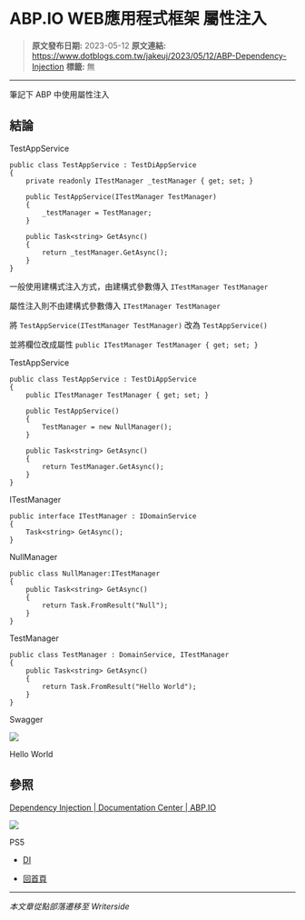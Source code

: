 # ABP.IO WEB應用程式框架 屬性注入

> **原文發布日期:** 2023-05-12
> **原文連結:** https://www.dotblogs.com.tw/jakeuj/2023/05/12/ABP-Dependency-Injection
> **標籤:** 無

---

筆記下 ABP 中使用屬性注入

## 結論

TestAppService

```
public class TestAppService : TestDiAppService
{
    private readonly ITestManager _testManager { get; set; }

    public TestAppService(ITestManager TestManager)
    {
        _testManager = TestManager;
    }

    public Task<string> GetAsync()
    {
        return _testManager.GetAsync();
    }
}
```

一般使用建構式注入方式，由建構式參數傳入 `ITestManager TestManager`

屬性注入則不由建構式參數傳入 `ITestManager TestManager`

將 `TestAppService(ITestManager TestManager)` 改為 `TestAppService()`

並將欄位改成屬性 `public ITestManager TestManager { get; set; }`

TestAppService

```
public class TestAppService : TestDiAppService
{
    public ITestManager TestManager { get; set; }

    public TestAppService()
    {
        TestManager = new NullManager();
    }

    public Task<string> GetAsync()
    {
        return TestManager.GetAsync();
    }
}
```

ITestManager

```
public interface ITestManager : IDomainService
{
    Task<string> GetAsync();
}
```

NullManager

```
public class NullManager:ITestManager
{
    public Task<string> GetAsync()
    {
        return Task.FromResult("Null");
    }
}
```

TestManager

```
public class TestManager : DomainService, ITestManager
{
    public Task<string> GetAsync()
    {
        return Task.FromResult("Hello World");
    }
}
```

Swagger

![](https://dotblogsfile.blob.core.windows.net/user/小小朱/8903953f-bfa8-4bdc-b48c-ab305de9ece2/1683864476.png.png)

Hello World

## 參照

[Dependency Injection | Documentation Center | ABP.IO](https://docs.abp.io/en/abp/latest/Dependency-Injection)

![](https://card.psnprofiles.com/1/jakeuj.png)

PS5

* [DI](/jakeuj/Tags?qq=DI)

* [回首頁](/jakeuj)

---

*本文章從點部落遷移至 Writerside*

